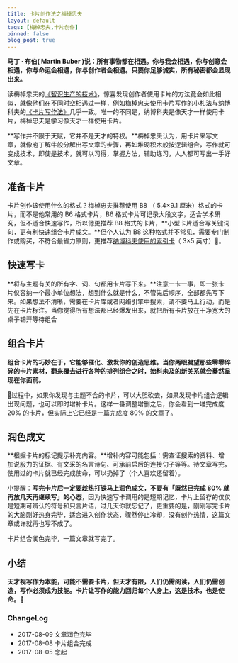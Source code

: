 ```yaml
---
title: 卡片创作法之梅棹忠夫
layout: default
tags: [梅棹忠夫,卡片创作]
pinned: false
blog_post: true
---
```



**马丁 · 布伯( Martin Buber )说：所有事物都在相遇。你与我会相遇，你与创意会相遇，你与命运会相遇，你与创作者会相遇。只要你足够诚实，所有秘密都会显现出来。**

读梅棹忠夫的[《智识生产的技术》](https://book.douban.com/subject/26786537/)，惊喜发现创作者使用卡片的方法竟会如此相似，就像他们在不同时空相遇过一样，例如梅棹忠夫使用卡片写作的小札法与纳博科夫的[《卡片写作法》](http://www.cnfeat.com/blog/2016/11/20/NabokovWriteStyle/)几乎一致。唯一的不同是，纳博科夫是像天才一样使用卡片，梅棹忠夫是学习像天才一样使用卡片。

**写作并不限于天赋，它并不是天才的特权。**梅棹忠夫认为，用卡片来写文章，就像庖丁解牛般分解出写文章的步骤，再如堆砌积木般按逻辑组合，写作就可变成技术，即使是技术，就可以习得，掌握方法，辅助练习，人人都可写出一手好文章。

## 准备卡片

卡片创作该使用什么的格式？梅棹忠夫推荐使用 B8 （ 5.4×9.1 厘米）格式的卡片，而不是他常用的 B6 格式卡片，B6 格式卡片可记录大段文字，适合学术研究，但不适合快速写作，所以他更推荐 B8 格式的卡片，**小型卡片适合写关键词句，更有利快速组合卡片成文。**但个人认为 B8 这种格式并不常见，需要专门制作或购买，不符合最省力原则，更推荐[纳博科夫使用的索引卡](http://www.cnfeat.com/blog/2016/11/20/NabokovWriteStyle/)（ 3×5 英寸）。

## 快速写卡

**将与主题有关的所有字、词、句都用卡片写下来。**注意一卡一事，即一张卡片仅容纳一个最小单位想法，想到什么就是什么，不管先后顺序，全部都先写下来。如果想法不清晰，需要在卡片库或者网络引擎中搜索，请不要马上行动，而是先在卡片标注。当你觉得所有想法都已经爆发出来，就把所有卡片放在干净宽大的桌子铺开等待组合

## 组合卡片

**组合卡片的巧妙在于，它能够催化、激发你的创造思维。当你两眼凝望那些零零碎碎的卡片素材，翻来覆去进行各种的排列组合之时，始料未及的新关系就会蓦然呈现在你面前。**

过程中，如果你发现与主题不合的卡片，可以大胆砍去，如果发现卡片组合逻辑出现问题，也可以即时增补卡片。这样一番调整增删之后，你会看到一堆完成度 20% 的卡片，但实际上它已经是一篇完成度 80% 的文章了。

## 润色成文

**根据卡片的标记提示补充内容。**增补内容可能包括：需查证搜索的资料、增加说服力的证据、有文采的名言诗句、可承前启后的连接句子等等。待文章写完，使用过的卡片就已经完成使命，可以扔掉了（个人喜欢还留着）。

小提醒：**写完卡片后一定要趁热打铁马上润色成文，不要有「既然已完成 80% 就再放几天再继续写」的心态**，因为快速写卡调用的是短期记忆，卡片上留存的仅仅是短期可辨认的符号和只言片语，过几天你就忘记了，更重要的是，刚刚写完卡片的大脑刚好热身完毕，适合进入创作状态，骤然停止冷却，没有创作热情，这篇文章或许就再也写不成了。

卡片组合润色完毕，一篇文章就写完了。

## 小结

**天才视写作为本能，可能不需要卡片，但天才有限，人们仍需阅读，人们仍需创造，写作必须成为技能。卡片让写作的能力回归每个人身上，这是技术，也是使命。**


### ChangeLog

- 2017-08-09 文章润色完毕
- 2017-08-08 卡片组合完成
- 2017-08-05 念起


